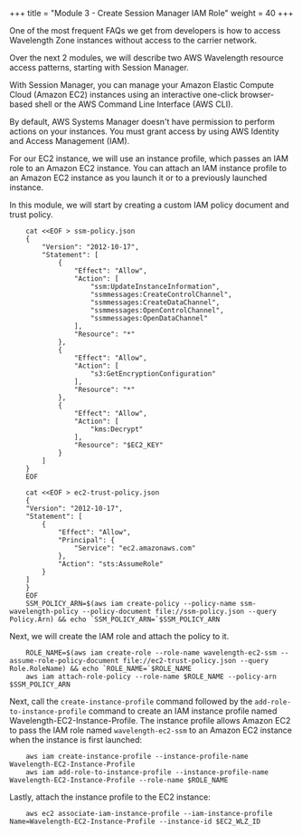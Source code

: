 +++
title = "Module 3 - Create Session Manager IAM Role"
weight = 40
+++


One of the most frequent FAQs we get from developers is how to access Wavelength Zone instances without access to the carrier network. 

Over the next 2 modules, we will describe two AWS Wavelength resource access patterns, starting with Session Manager. 

With Session Manager, you can manage your Amazon Elastic Compute Cloud (Amazon EC2) instances using an interactive one-click browser-based shell or the AWS Command Line Interface (AWS CLI).

By default, AWS Systems Manager doesn't have permission to perform actions on your instances. You must grant access by using AWS Identity and Access Management (IAM). 

For our EC2 instance, we will use an instance profile, which passes an IAM role to an Amazon EC2 instance. You can attach an IAM instance profile to an Amazon EC2 instance as you launch it or to a previously launched instance. 

In this module, we will start by creating a custom IAM policy document and trust policy.
```
    cat <<EOF > ssm-policy.json 
    {
        "Version": "2012-10-17",
        "Statement": [
            {
                "Effect": "Allow",
                "Action": [
                    "ssm:UpdateInstanceInformation",
                    "ssmmessages:CreateControlChannel",
                    "ssmmessages:CreateDataChannel",
                    "ssmmessages:OpenControlChannel",
                    "ssmmessages:OpenDataChannel"
                ],
                "Resource": "*"
            },
            {
                "Effect": "Allow",
                "Action": [
                    "s3:GetEncryptionConfiguration"
                ],
                "Resource": "*"
            },
            {
                "Effect": "Allow",
                "Action": [
                    "kms:Decrypt"
                ],
                "Resource": "$EC2_KEY"
            }
        ]
    }
    EOF
    
    cat <<EOF > ec2-trust-policy.json 
    {
    "Version": "2012-10-17",
    "Statement": [
        {
            "Effect": "Allow",
            "Principal": {
                "Service": "ec2.amazonaws.com"
            },
            "Action": "sts:AssumeRole"
        }
    ]
    }
    EOF
    SSM_POLICY_ARN=$(aws iam create-policy --policy-name ssm-wavelength-policy --policy-document file://ssm-policy.json --query Policy.Arn) && echo `SSM_POLICY_ARN=`$SSM_POLICY_ARN
```

Next, we will create the IAM role and attach the policy to it.
```
    ROLE_NAME=$(aws iam create-role --role-name wavelength-ec2-ssm --assume-role-policy-document file://ec2-trust-policy.json --query Role.RoleName) && echo `ROLE_NAME=`$ROLE_NAME
    aws iam attach-role-policy --role-name $ROLE_NAME --policy-arn $SSM_POLICY_ARN
```

Next, call the `create-instance-profile` command followed by the `add-role-to-instance-profile` command to create an IAM instance profile named Wavelength-EC2-Instance-Profile. The instance profile allows Amazon EC2 to pass the IAM role named `wavelength-ec2-ssm` to an Amazon EC2 instance when the instance is first launched:
```
    aws iam create-instance-profile --instance-profile-name Wavelength-EC2-Instance-Profile
    aws iam add-role-to-instance-profile --instance-profile-name Wavelength-EC2-Instance-Profile --role-name $ROLE_NAME
```

Lastly, attach the instance profile to the EC2 instance:
``` 
    aws ec2 associate-iam-instance-profile --iam-instance-profile Name=Wavelength-EC2-Instance-Profile --instance-id $EC2_WLZ_ID
```